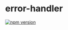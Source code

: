 # error-handler

[![npm version](https://badge.fury.io/js/pursue-error.svg)](https://www.npmjs.com/package/pursue-error)
